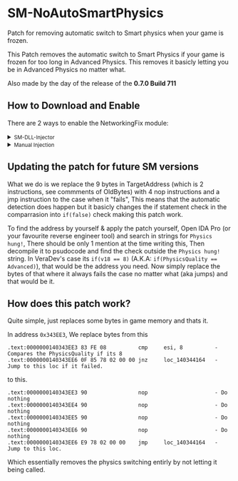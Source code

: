 # SM-NoAutoSmartPhysics

Patch for removing automatic switch to Smart physics when your game is frozen.

This Patch removes the automatic switch to Smart Physics if your game is frozen for too long in Advanced Physics. This removes it basicly letting you be in Advanced Physics no matter what.

Also made by the day of the release of the **0.7.0 Build 711**

## How to Download and Enable

There are 2 ways to enable the NetworkingFix module:

<details>
<summary><small>SM-DLL-Injector</small></summary>

1. Download the latest release of [SM-DLL-Injector](https://github.com/QuestionableM/SM-DLL-Injector/releases/latest) and follow the instructions in the [README](https://github.com/QuestionableM/SM-DLL-Injector#readme).
2. Download the latest release of `SM-NoAutoSmartPhysics.dll` [here](https://github.com/VeraDev0/SM-NoAutoSmartPhysics/releases/latest).
3. Move `NoAutoSmartPhysics.dll` to `Steam/steamapps/common/Scrap Mechanic/Release/DLLModules` directory created by the SM-DLL-Injector installer.
4. Launch the game.

</details>

<details>
<summary><small>Manual Injection</small></summary>

1. Download the latest release of `SM-NoAutoSmartPhysics.dll` [here](https://github.com/VeraDev0/SM-NoAutoSmartPhysics/releases/latest).
2. Launch the game.
3. Inject `SM-NoAutoSmartPhysics.dll` using a DLL Injector of your choice.

</details>

## Updating the patch for future SM versions

What we do is we replace the 9 bytes in TargetAddress (which is 2 instructions, see commments of OldBytes)
with 4 nop instructions and a jmp instruction to the case when it "fails", This means that the automatic
detection does happen but it basicly changes the if statement check in the comparrasion into `if(false)`
check making this patch work.

To find the address by yourself & apply the patch yourself, Open IDA Pro (or your favourite reverse engineer tool)
and search in strings for `Physics hung!`, There should be only 1 mention at the time writing this, Then
decompile it to psudocode and find the check outside the `Physics hung!` string. In VeraDev's case its
`if(v18 == 8)` (A.K.A: `if(PhysicsQuality == Advanced)`), that would be the address you need. Now simply replace the bytes of that where it always fails
the case no matter what (aka jumps) and that would be it.

## How does this patch work?

Quite simple, just replaces some bytes in game memory and thats it.

In address `0x343EE3`, We replace bytes from this
```
.text:0000000140343EE3 83 FE 08          cmp     esi, 8          - Compares the PhysicsQuality if its 8
.text:0000000140343EE6 0F 85 78 02 00 00 jnz     loc_140344164   - Jump to this loc if it failed.
```

to this.
```
.text:0000000140343EE3 90                nop                     - Do nothing
.text:0000000140343EE4 90                nop                     - Do nothing
.text:0000000140343EE5 90                nop                     - Do nothing
.text:0000000140343EE6 90                nop                     - Do nothing
.text:0000000140343EE6 E9 78 02 00 00    jmp     loc_140344164   - Jump to this loc.
```

Which essentially removes the physics switching entirly by not letting it being called.